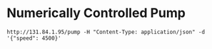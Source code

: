# Numerically Controlled Pump

```
http://131.84.1.95/pump -H "Content-Type: application/json" -d '{"speed": 4500}'
```
